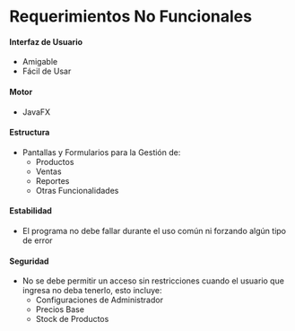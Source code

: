 # Requerimientos No Funcionales

#### Interfaz de Usuario
- Amigable
- Fácil de Usar

#### Motor
- JavaFX

#### Estructura
- Pantallas y Formularios para la Gestión de:
	- Productos
	- Ventas
	- Reportes
	- Otras Funcionalidades

#### Estabilidad
- El programa no debe fallar durante el uso común ni forzando algún tipo de error

#### Seguridad
- No se debe permitir un acceso sin restricciones cuando el usuario que ingresa no deba tenerlo, esto incluye:
	- Configuraciones de Administrador
	- Precios Base
	- Stock de Productos